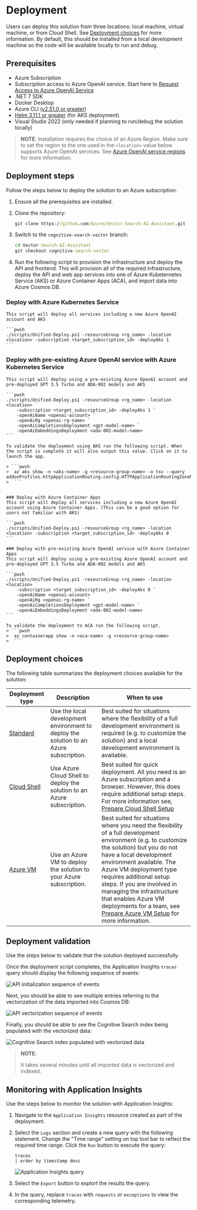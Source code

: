# Deployment

Users can deploy this solution from three locations: local machine, virtual machine, or from Cloud Shell. See [Deployment choices](#deployment-choices) for more information. By default, this should be installed from a local development machine so the code will be available locally to run and debug.

## Prerequisites

- Azure Subscription
- Subscription access to Azure OpenAI service. Start here to [Request Access to Azure OpenAI Service](https://customervoice.microsoft.com/Pages/ResponsePage.aspx?id=v4j5cvGGr0GRqy180BHbR7en2Ais5pxKtso_Pz4b1_xUOFA5Qk1UWDRBMjg0WFhPMkIzTzhKQ1dWNyQlQCN0PWcu)
- .NET 7 SDK
- Docker Desktop
- Azure CLI ([v2.51.0 or greater](https://docs.microsoft.com/cli/azure/install-azure-cli))
- [Helm 3.11.1 or greater](https://helm.sh/docs/intro/install/) (for AKS deployment)
- Visual Studio 2022 (only needed if planning to run/debug the solution locally)

>**NOTE**: Installation requires the choice of an Azure Region. Make sure to set the region to the one used in the `<location>` value below supports Azure OpenAI services. See [Azure OpenAI service regions](https://azure.microsoft.com/explore/global-infrastructure/products-by-region/?products=cognitive-services&regions=all) for more information.

## Deployment steps

Follow the steps below to deploy the solution to an Azure subscription.

1. Ensure all the prerequisites are installed.

2. Clone the repository:

    ```cmd
    git clone https://github.com/Azure/Vector-Search-AI-Assistant.git
    ```

3. Switch to the `cognitive-search-vector` branch:

    ```cmd
    cd Vector-Search-AI-Assistant
    git checkout cognitive-search-vector
    ```

4. Run the following script to provision the infrastructure and deploy the API and frontend. This will provision all of the required infrastructure, deploy the API and web app services into one of Azure Kubeternetes Service (AKS) or Azure Container Apps (ACA), and import data into Azure Cosmos DB.

### Deploy with Azure Kubernetes Service

    This script will deploy all services including a new Azure OpenAI account and AKS

    ```pwsh
    ./scripts/Unified-Deploy.ps1 -resourceGroup <rg_name> -location <location> -subscription <target_subscription_id> -deployAks 1
    ```

### Deploy with pre-existing Azure OpenAI service with Azure Kubernetes Service

    This script will deploy using a pre-existing Azure OpenAI account and pre-deployed GPT 3.5 Turbo and ADA-002 models and AKS

    ```pwsh
    ./scripts/Unified-Deploy.ps1 -resourceGroup <rg_name> -location <location> `
        -subscription <target_subscription_id> -deployAks 1 `
        -openAiName <openai-account> `
        -openAiRg <openai-rg-name> `
        -openAiCompletionsDeployment <gpt-model-name> `
        -openAiEmbeddingsDeployment <ada-002-model-name>
    ```

    To validate the deployment using AKS run the following script. When the script is complete it will also output this value. Click on it to launch the app. 

    > ```pwsh
    >  az aks show -n <aks-name> -g <resource-group-name> -o tsv --query addonProfiles.httpApplicationRouting.config.HTTPApplicationRoutingZoneName
    >  ```


    ### Deploy with Azure Container Apps
    This script will deploy all services including a new Azure OpenAI account using Azure Container Apps. (This can be a good option for users not familiar with AKS)

    ```pwsh
    ./scripts/Unified-Deploy.ps1 -resourceGroup <rg_name> -location <location> -subscription <target_subscription_id> -deployAks 0
    ```

    ### Deploy with pre-existing Azure OpenAI service with Azure Container Apps
    This script will deploy using a pre-existing Azure OpenAI account and pre-deployed GPT 3.5 Turbo and ADA-002 models and AKS

    ```pwsh
    ./scripts/Unified-Deploy.ps1 -resourceGroup <rg_name> -location <location> `
        -subscription <target_subscription_id> -deployAks 0 `
        -openAiName <openai-account> `
        -openAiRg <openai-rg-name> `
        -openAiCompletionsDeployment <gpt-model-name> `
        -openAiEmbeddingsDeployment <ada-002-model-name>
    ```

    To validate the deployment to ACA run the following script. 
    > ```pwsh
    >  az containerapp show -n <aca-name> -g <resource-group-name>
    >  ```

## Deployment choices

The following table summarizes the deployment choices available for the solution:

 Deployment type | Description | When to use
--- | --- | ---
[Standard](./deployment-standard.md) | Use the local development environment to deploy the solution to an Azure subscription. | Best suited for situations where the flexibility of a full development environment is required (e.g. to customize the solution) and a local development environment is available.
[Cloud Shell](./deployment-cloudshell.md) | Use Azure Cloud Shell to deploy the solution to an Azure subscription. | Best suited for quick deployment. All you need is an Azure subscription and a browser. However, this does require additional setup steps. For more information see, [Prepare Cloud Shell Setup](./deployment-cloudshell-setup.md)
[Azure VM](./deployment-azurevm.md) | Use an Azure VM to deploy the solution to your Azure subscription. | Best suited for situations where you need the flexibility of a full development environment (e.g. to customize the solution) but you do not have a local development environment available. The Azure VM deployment type requires additional setup steps. If you are involved in managing the infrastructure that enables Azure VM deployments for a team, see [Prepare Azure VM Setup](./deployment-azurevm-setup.md) for more information.

## Deployment validation

Use the steps below to validate that the solution deployed successfully.

Once the deployment script completes, the Application Insights `traces` query should display the following sequence of events:

![API initialization sequence of events](../img/initialization-trace.png)

Next, you should be able to see multiple entries referring to the vectorization of the data imported into Cosmos DB:

![API vectorization sequence of events](../img/initialization-embedding.png)

Finally, you should be able to see the Cognitive Search index being populated with the vectorized data:

![Cognitive Search index populated with vectorized data](../img/initialization-vector-index.png)

>**NOTE**:
>
>It takes several minutes until all imported data is vectorized and indexed.

## Monitoring with Application Insights

Use the steps below to monitor the solution with Application Insights:

1. Navigate to the `Application Insights` resource created as part of the deployment.

2. Select the `Logs` section and create a new query with the following statement. Change the "Time range" setting on top tool bar to reflect the required time range. Click the `Run` button to execute the query:

    ```kql
    traces
    | order by timestamp desc
    ```

    ![Application Insights query](../img/monitoring-traces.png)

3. Select the `Export` button to explort the results the query.

4. In the query, replace `traces` with `requests` or `exceptions` to view the corresponding telemetry.
